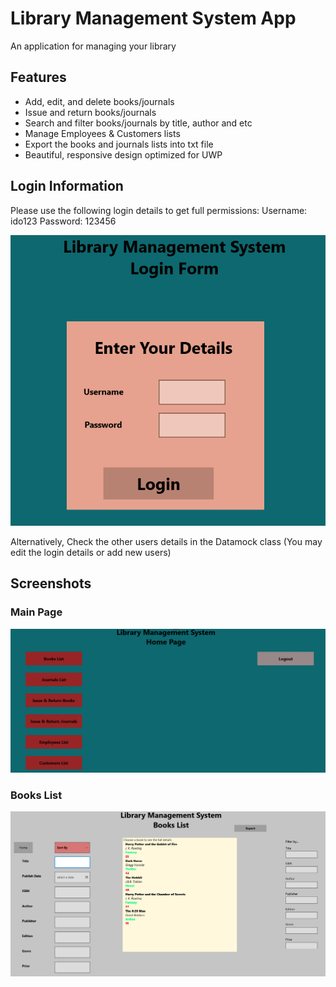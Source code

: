 # Library Management System App

An application for managing your library

## Features
- Add, edit, and delete books/journals
- Issue and return books/journals
- Search and filter books/journals by title, author and etc
- Manage Employees & Customers lists
- Export the books and journals lists into txt file
- Beautiful, responsive design optimized for UWP

## Login Information
Please use the following login details to get full permissions:
Username: ido123
Password: 123456

![Login](/AppScreenshots/LoginPage.png)

Alternatively, Check the other users details in the Datamock class (You may edit the login details or add new users)


## Screenshots
### Main Page
![Login](/AppScreenshots/MainPage.png)

### Books List
![Login](/AppScreenshots/BooksList.png)
